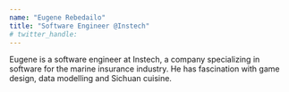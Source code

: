 ```yaml
---
name: "Eugene Rebedailo"
title: "Software Engineer @Instech"
# twitter_handle: 
---
```

Eugene is a software engineer at Instech, a company specializing in software for the marine insurance industry. He has fascination with game design, data modelling and Sichuan cuisine.

